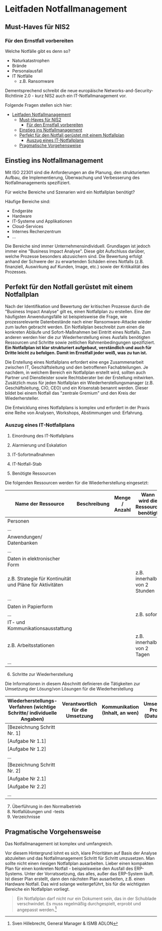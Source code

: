 # Leitfaden Notfallmanagement

## Must-Haves für NIS2

### Für den Ernstfall vorbereiten

Welche Notfälle gibt es denn so?

- Naturkatastrophen
- Brände
- Personalausfall
- IT Notfälle
  - z.B. Ransomware

Dementsprechend schreibt die neue europäische Networks-and-Security-Richtlinie 2.0 - kurz NIS2 auch ein IT-Notfallmanagement vor.

Folgende Fragen stellen sich hier:

- [Leitfaden Notfallmanagement](#leitfaden-notfallmanagement)
  - [Must-Haves für NIS2](#must-haves-für-nis2)
    - [Für den Ernstfall vorbereiten](#für-den-ernstfall-vorbereiten)
  - [Einstieg ins Notfallmanagement](#einstieg-ins-notfallmanagement)
  - [Perfekt für den Notfall gerüstet mit einem Notfallplan](#perfekt-für-den-notfall-gerüstet-mit-einem-notfallplan)
    - [Auszug eines IT-Notfallplans](#auszug-eines-it-notfallplans)
  - [Pragmatische Vorgehensweise](#pragmatische-vorgehensweise)

## Einstieg ins Notfallmanagement

Mit ISO 22301 sind die Anforderungen an die Planung, den strukturierten Aufbau, die Implementierung, Überwachung und Verbesserung des Notfallmanagements spezifiziert.

<!-- TODO: Recherche -->

Für welche Bereiche und Szenarien wird ein Notfallplan benötigt?

Häufige Bereiche sind:

- Endgeräte
- Hardware
- IT-Systeme und Applikationen
- Cloud-Services
- Internes Rechenzentrum
- ...

Die Bereiche sind immer Unternehmensindividuell. Grundlagen ist jedoch immer eine "Business Impact Analyse". Diese gibt Aufschluss darüber, welche Prozesse besonders abzusichern sind.
Die Bewertung erfolgt anhand der Schwere der zu erwartenden Schäden eines Notfalls (z.B. finanziell, Auswirkung auf Kunden, Image, etc.) sowie der Kritikalität des Prozesses.

## Perfekt für den Notfall gerüstet mit einem Notfallplan

Nach der Identifikation und Bewertung der kritischen Prozesse durch die "Business Impact Analyse" gilt es, einen Notfallplan zu erstellen.
Eine der häufigsten Anwendungsfälle ist beispielsweise die Frage, wie prozessrelevante Datenbestände nach einer Ransomware-Attacke wieder zum laufen gebracht werden.
Ein Notfallplan beschreibt zum einen die konkreten Abläufe und Sofort-Maßnahmen bei Eintritt eines Notfalls.
Zum anderen werden hier die zur Wiederherstellung eines Ausfalls benötigten Ressourcen und Schritte sowie zeitlichen Rahmenbedingungen spezifiziert.
**Ein Notfallplan ist klar strukturiert aufgebaut, verständlich und auch für Dritte leicht zu befolgen. Damit im Ernstfall jeder weiß, was zu tun ist.**

Die Erstellung eines Notfallplans erfordert eine enge Zusammenarbeit zwischen IT, Geschäftsleitung und den betroffenen Fachabteilungen.
Je nachdem, in welchem Bereich ein Notfallplan erstellt wird, sollten auch Partner und Dienstleister sowie Rechtsberater bei der Erstellung mitwirken.
Zusätzlich muss für jeden Notfallplan ein Wiederherstellungsmanager (z.B. Geschäftsleitung, CIO, CEO) und ein Krisenstab benannt werden.
Dieser bildet bei einem Notfall das "zentrale Gremium" und den Kreis der Wiederhersteller.

Die Entwicklung eines Notfallplans is komplex und erfordert in der Praxis eine Reihe von Analysen, Workshops, Abstimmungen und: Erfahrung.

### Auszug eines IT-Notfallplans

1. Einordnung des IT-Notfallplans
2. Alarmierung und Eskalation
3. IT-Sofortmaßnahmen
4. IT-Notfall-Stab

5. Benötigte Ressourcen

Die folgenden Ressourcen werden für die Wiederherstellung eingesetzt:

| Name der Ressource                                       | Beschreibung | Menge / Anzahl | Wann wird die Ressource benötigt | Verantwortlich für die Beschaffung der Ressource |
| -------------------------------------------------------- | ------------ | -------------- | -------------------------------- | ------------------------------------------------ |
| Personen                                                 |              |                |                                  |                                                  |
| ...                                                      |              |                |                                  |                                                  |
| Anwendungen/ Datenbanken                                 |              |                |                                  |                                                  |
| ...                                                      |              |                |                                  |                                                  |
| Daten in elektronischer Form                             |              |                |                                  |                                                  |
| z.B. Strategie für Kontinuität und Pläne für Aktivitäten |              |                | z.B. innerhalb von 2 Stunden     |                                                  |
| ...                                                      |              |                |                                  |                                                  |
| Daten in Papierform                                      |              |                |                                  |                                                  |
| ...                                                      |              |                | z.B. sofort                      |                                                  |
| IT- und Kommunikationsausstattung                        |              |                |                                  |                                                  |
| z.B. Arbeitsstationen                                    |              |                | z.B. innerhalb von 2 Tagen       |                                                  |
| ...                                                      |              |                |                                  |                                                  |

6. Schritte zur Wiederherstellung

Die Informationen in diesem Abschnitt definieren die Tätigkeiten zur Umsetzung der Lösung/von Lösungen für die Wiederherstellung

| Wiederherstellungs-Verfahren (wichtige Schritte/ individuelle Angaben) | Verantwortlich für die Umsetzung | Kommunikation (Inhalt, an wen) | Umsetzungs-Protokoll (Datum/ Zeit) |
| ---------------------------------------------------------------------- | -------------------------------- | ------------------------------ | ---------------------------------- |
| [Bezeichnung Schritt Nr. 1]                                            |                                  |                                |                                    |
| [Aufgabe Nr 1.1]                                                       |                                  |                                |                                    |
| [Aufgabe Nr 1.2]                                                       |                                  |                                |                                    |
| ...                                                                    |                                  |                                |                                    |
| [Bezeichnung Schritt Nr. 2]                                            |                                  |                                |                                    |
| [Aufgabe Nr 2.1]                                                       |                                  |                                |                                    |
| [Aufgabe Nr 2.2]                                                       |                                  |                                |                                    |
| ...                                                                    |                                  |                                |                                    |

7. Überführung in den Normalbetrieb
8. Notfallübungen und -tests
9. Verzeichnisse

## Pragmatische Vorgehensweise

Das Notfallmanagement ist komplex und umfangreich.

Vor diesem Hintergrund lohnt es sich, klare Prioritäten auf Basis der Analyse abzuleiten und das Notfallmanagement Schritt für Schritt umzusetzen.
Man sollte nicht einen riesigen Notfallplan ausarbeiten. Lieber einen kompakten Plan für einen konkreten Notfall - beispielsweise den Ausfall des ERP-Systems.
Unter der Vorratssetzung, das alles, außer das ERP-System läuft.
Ist dieser Plan erstellt, dann den nächsten Plan ausarbeiten, z.B. einen Hardware Notfall.
Das wird solange weitergeführt, bis für die wichtigsten Bereiche ein Notfallplan vorliegt.

> Ein Notfallplan darf nicht nur ein Dokument sein, das in der Schublade verschwindet. Es muss regelmäßig durchgespielt, erprobt und angepasst werden.[^1]

[^1]: Sven Hillebrecht, General Manager & ISMB ADLON
